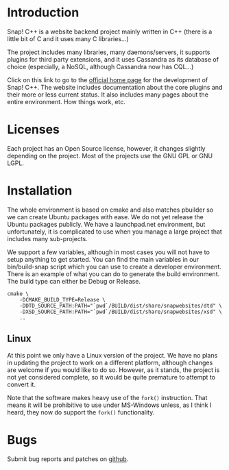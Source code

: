 # Introduction

Snap! C++ is a website backend project mainly written in C++ (there is a
little bit of C and it uses many C libraries...)

The project includes many libraries, many daemons/servers, it supports
plugins for third party extensions, and it uses Cassandra as its database
of choice (especially, a NoSQL, although Cassandra now has CQL...)

Click on this link to go to the [official home page](http://snapwebsites.org/)
for the development of Snap! C++. The website includes documentation about
the core plugins and their more or less current status. It also includes
many pages about the entire environment. How things work, etc.


# Licenses

Each project has an Open Source license, however, it changes slightly
depending on the project. Most of the projects use the GNU GPL or GNU LGPL.


# Installation

The whole environment is based on cmake and also matches pbuilder so we
can create Ubuntu packages with ease. We do not yet release the Ubuntu
packages publicly. We have a launchpad.net environment, but unfortunately,
it is complicated to use when you manage a large project that includes
many sub-projects.

We support a few variables, although in most cases you will not have to
setup anything to get started. You can find the main variables in our
bin/build-snap script which you can use to create a developer environment.
There is an example of what you can do to generate the build environment.
The build type can either be Debug or Release.

    cmake \
        -DCMAKE_BUILD_TYPE=Release \
        -DDTD_SOURCE_PATH:PATH="`pwd`/BUILD/dist/share/snapwebsites/dtd" \
        -DXSD_SOURCE_PATH:PATH="`pwd`/BUILD/dist/share/snapwebsites/xsd" \
        ..


## Linux

At this point we only have a Linux version of the project. We have no
plans in updating the project to work on a different platform, although
changes are welcome if you would like to do so. However, as it stands,
the project is not yet considered complete, so it would be quite premature
to attempt to convert it.

Note that the software makes heavy use of the `fork()` instruction. That
means it will be prohibitive to use under MS-Windows unless, as I think I
heard, they now do support the `fork()` functionality.


# Bugs

Submit bug reports and patches on
[github](https://github.com/m2osw/snapcpp/issues).
